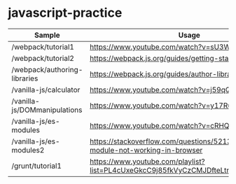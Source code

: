 # javascript-practice

| Sample | Usage |
|------------|--------------|
|/webpack/tutorial1| https://www.youtube.com/watch?v=sU3W2ZTt-8I|
|/webpack/tutorial2| https://webpack.js.org/guides/getting-started/|
|/webpack/authoring-libraries| https://webpack.js.org/guides/author-libraries/|
|/vanilla-js/calculator| https://www.youtube.com/watch?v=j59qQ7YWLxw|
|/vanilla-js/DOMmanipulations| https://www.youtube.com/watch?v=y17RuWkWdn8|
|/vanilla-js/es-modules| https://www.youtube.com/watch?v=cRHQNNcYf6s|
|/vanilla-js/es-modules2| https://stackoverflow.com/questions/52139811/javascript-module-not-working-in-browser|
|/grunt/tutorial1| https://www.youtube.com/playlist?list=PL4cUxeGkcC9j85fkVyCzCMJDfteLtrl_y|
